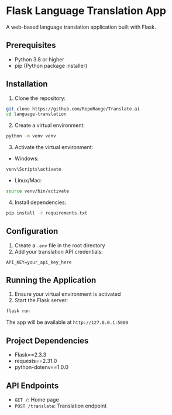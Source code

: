 # Flask Language Translation App

A web-based language translation application built with Flask.

## Prerequisites

- Python 3.8 or higher
- pip (Python package installer)

## Installation

1. Clone the repository:

```bash
git clone https://github.com/RepoRange/Translate.ai
cd language-translation
```

2. Create a virtual environment:

```bash
python -m venv venv
```

3. Activate the virtual environment:

- Windows:

```bash
venv\Scripts\activate
```

- Linux/Mac:

```bash
source venv/bin/activate
```

4. Install dependencies:

```bash
pip install -r requirements.txt
```

## Configuration

1. Create a `.env` file in the root directory
2. Add your translation API credentials:

```
API_KEY=your_api_key_here
```

## Running the Application

1. Ensure your virtual environment is activated
2. Start the Flask server:

```bash
flask run
```

The app will be available at `http://127.0.0.1:5000`

## Project Dependencies

- Flask==2.3.3
- requests==2.31.0
- python-dotenv==1.0.0

## API Endpoints

- `GET /`: Home page
- `POST /translate`: Translation endpoint




